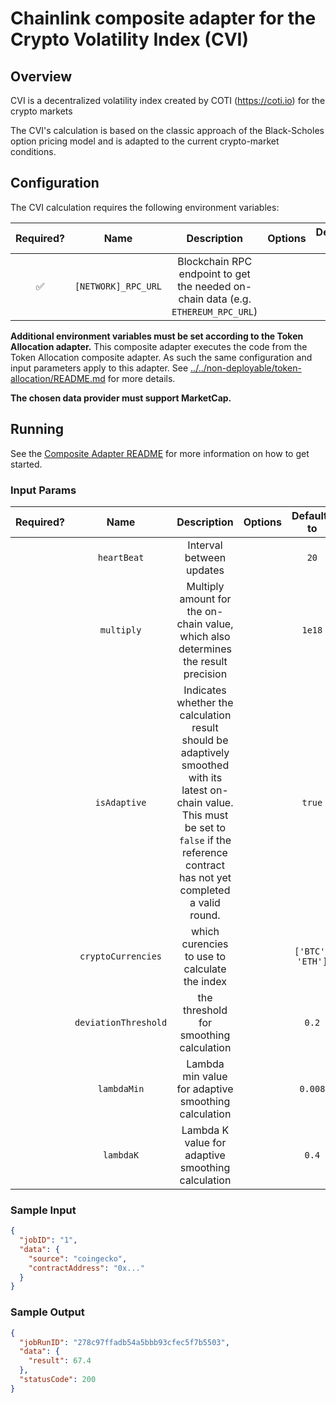 # Chainlink composite adapter for the Crypto Volatility Index (CVI)

## Overview

CVI is a decentralized volatility index created by COTI (https://coti.io) for the crypto markets

The CVI's calculation is based on the classic approach of the Black-Scholes option pricing model and is adapted to the current crypto-market conditions.

## Configuration

The CVI calculation requires the following environment variables:

| Required? |        Name         |                                    Description                                    | Options | Defaults to |
| :-------: | :-----------------: | :-------------------------------------------------------------------------------: | :-----: | :---------: |
|    ✅     | `[NETWORK]_RPC_URL` | Blockchain RPC endpoint to get the needed on-chain data (e.g. `ETHEREUM_RPC_URL`) |         |             |

**Additional environment variables must be set according to the Token Allocation adapter.**
This composite adapter executes the code from the Token Allocation composite adapter. As such the same configuration and input parameters apply to this adapter. See [../../non-deployable/token-allocation/README.md](../../non-deployable/token-allocation/README.md) for more details.

**The chosen data provider must support MarketCap.**

## Running

See the [Composite Adapter README](../README.md) for more information on how to get started.

### Input Params

| Required? |         Name         |                                                                                            Description                                                                                            | Options |   Defaults to    |
| :-------: | :------------------: | :-----------------------------------------------------------------------------------------------------------------------------------------------------------------------------------------------: | :-----: | :--------------: |
|           |     `heartBeat`      |                                                                                     Interval between updates                                                                                      |         |       `20`       |
|           |      `multiply`      |                                                        Multiply amount for the on-chain value, which also determines the result precision                                                         |         |      `1e18`      |
|           |     `isAdaptive`     | Indicates whether the calculation result should be adaptively smoothed with its latest on-chain value. This must be set to `false` if the reference contract has not yet completed a valid round. |         |      `true`      |
|           |  `cryptoCurrencies`  |                                                                           which curencies to use to calculate the index                                                                           |         | `['BTC', 'ETH']` |
|           | `deviationThreshold` |                                                                              the threshold for smoothing calculation                                                                              |         |      `0.2`       |
|           |     `lambdaMin`      |                                                                        Lambda min value for adaptive smoothing calculation                                                                        |         |     `0.008`      |
|           |      `lambdaK`       |                                                                         Lambda K value for adaptive smoothing calculation                                                                         |         |      `0.4`       |

### Sample Input

```json
{
  "jobID": "1",
  "data": {
    "source": "coingecko",
    "contractAddress": "0x..."
  }
}
```

### Sample Output

```json
{
  "jobRunID": "278c97ffadb54a5bbb93cfec5f7b5503",
  "data": {
    "result": 67.4
  },
  "statusCode": 200
}
```
